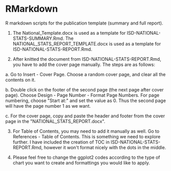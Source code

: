 # RMarkdown
R markdown scripts for the publication template (summary and full report). 

1. The National_Template.docx is used as a template for ISD-NATIONAL-STATS-SUMMARY.Rmd. The NATIONAL_STATS_REPORT_TEMPLATE.docx is used as a template for ISD-NATIONAL-STATS-REPORT.Rmd. 

2. After knitted the document from ISD-NATIONAL-STATS-REPORT.Rmd, you have to add the cover page manually. The steps are as follows:

a. Go to Insert - Cover Page. Choose a random cover page, and clear all the contents on it. 

b. Double click on the footer of the second page (the next page after cover page). Choose Design - Page Number - Format Page Numbers. For page numbering, choose "Start at:" and set the value as 0. Thus the second page will have the page number 1 as we want. 

c. For the cover page, copy and paste the header and footer from the cover page in the "NATIONAL_STATS_REPORT.docx". 

3. For Table of Contents, you may need to add it manually as well. Go to References - Table of Contents. This is something we need to explore further. I have included the creation of TOC in ISD-NATIONAL-STATS-REPORT.Rmd, however it won't format nicely with the dots in the middle. 

4. Please feel free to change the ggplot2 codes according to the type of chart you want to create and formattings you would like to apply. 

